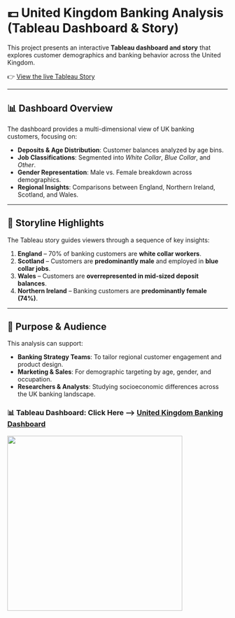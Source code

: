 # 💷 United Kingdom Banking Analysis (Tableau Dashboard & Story)

This project presents an interactive **Tableau dashboard and story** that explores customer demographics and banking behavior across the United Kingdom.  

👉 [View the live Tableau Story](https://public.tableau.com/app/profile/nathan6122/viz/UnitedKingdomBankingAnalysis/Story1)

---

## 📊 Dashboard Overview
The dashboard provides a multi-dimensional view of UK banking customers, focusing on:
- **Deposits & Age Distribution**: Customer balances analyzed by age bins.
- **Job Classifications**: Segmented into *White Collar*, *Blue Collar*, and *Other*.
- **Gender Representation**: Male vs. Female breakdown across demographics.
- **Regional Insights**: Comparisons between England, Northern Ireland, Scotland, and Wales.

---

## 🧭 Storyline Highlights
The Tableau story guides viewers through a sequence of key insights:
1. **England** – 70% of banking customers are **white collar workers**.  
2. **Scotland** – Customers are **predominantly male** and employed in **blue collar jobs**.  
3. **Wales** – Customers are **overrepresented in mid-sized deposit balances**.  
4. **Northern Ireland** – Banking customers are **predominantly female (74%)**.  

---

## 🎯 Purpose & Audience
This analysis can support:
- **Banking Strategy Teams**: To tailor regional customer engagement and product design.  
- **Marketing & Sales**: For demographic targeting by age, gender, and occupation.  
- **Researchers & Analysts**: Studying socioeconomic differences across the UK banking landscape.  


### 📊 Tableau Dashboard: Click Here --> [United Kingdom Banking Dashboard](https://public.tableau.com/app/profile/nathan6122/viz/UnitedKingdomBankingAnalysis/Story1)

<img src="https:&#47;&#47;public.tableau.com&#47;static&#47;images&#47;Un&#47;UnitedKingdomBankingAnalysis&#47;Story1&#47;1.png" width="400">
